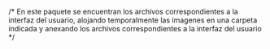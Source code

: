 /*
En este paquete se encuentran los archivos correspondientes a la interfaz del usuario, alojando temporalmente las imagenes en una carpeta indicada  y anexando los archivos correspondientes a la interfaz del usuario
*/